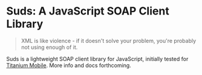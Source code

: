 # Suds: A JavaScript SOAP Client Library

> XML is like violence - if it doesn't solve your problem, you're probably not using enough of it.

Suds is a lightweight SOAP client library for JavaScript, initially tested for
[Titanium Mobile](http://www.appcelerator.com).  More info and docs forthcoming.